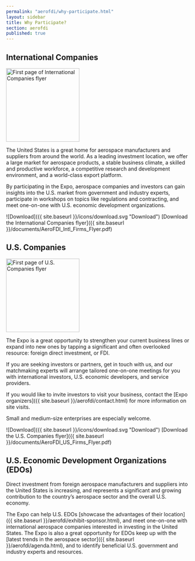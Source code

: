 ```yaml
---
permalink: "aerofdi/why-participate.html"
layout: sidebar
title: Why Participate?
section: aerofdi
published: true
---
```


## International Companies

<span class="imgright"><a href="{{ site.baseurl }}/documents/AeroFDI_Intl_Firms_Flyer.pdf"><img src="{{ site.baseurl }}/documents/AeroFDI_Intl_Firms_Flyer.jpg" alt="First page of International Companies flyer" height="200"></a></span>

The United States is a great home for aerospace manufacturers and suppliers from around the world. As a leading investment location, we offer a large market for aerospace products, a stable business climate, a skilled and productive workforce, a competitive research and development environment, and a world-class export platform. 

By participating in the Expo, aerospace companies and investors can gain insights into the U.S. market from government and industry experts, participate in workshops on topics like regulations and contracting, and meet one-on-one with U.S. economic development organizations.

![Download]({{ site.baseurl }}/icons/download.svg "Download") [Download the International Companies flyer]({{ site.baseurl }}/documents/AeroFDI_Intl_Firms_Flyer.pdf)

## U.S. Companies

<span class="imgright"><a href="{{ site.baseurl }}/documents/AeroFDI_US_Firms_Flyer.pdf"><img src="{{ site.baseurl }}/documents/AeroFDI_US_Firms_Flyer.jpg" alt="First page of U.S. Companies flyer" height="200"></a></span>

The Expo is a great opportunity to strengthen your current business lines or expand into new ones by tapping a significant and often overlooked resource: foreign direct investment, or FDI.

If you are seeking investors or partners, get in touch with us, and our matchmaking experts will arrange tailored one-on-one meetings for you with international investors, U.S. economic developers, and service providers.

If you would like to invite investors to visit your business, contact the [Expo organizers]({{ site.baseurl }}/aerofdi/contact.html) for more information on site visits.

Small and medium-size enterprises are especially welcome.

![Download]({{ site.baseurl }}/icons/download.svg "Download") [Download the U.S. Companies flyer]({{ site.baseurl }}/documents/AeroFDI_US_Firms_Flyer.pdf)

## U.S. Economic Development Organizations (EDOs)

Direct investment from foreign aerospace manufacturers and suppliers into the United States is increasing, and represents a significant and growing contribution to the country’s aerospace sector and the overall U.S. economy.

The Expo can help U.S. EDOs [showcase the advantages of their location]({{ site.baseurl }}/aerofdi/exhibit-sponsor.html), and meet one-on-one with international aerospace companies interested in investing in the United States. The Expo is also a great opportunity for EDOs keep up with the [latest trends in the aerospace sector]({{ site.baseurl }}/aerofdi/agenda.html), and to identify beneficial U.S. government and industry experts and resources.
